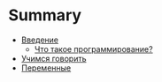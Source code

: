 # Summary

* [Введение](README.md)
   * [Что такое программирование?](0.1.what-is-programming.md)
* [Учимся говорить](2.print.md)
* [Переменные](var.md)

